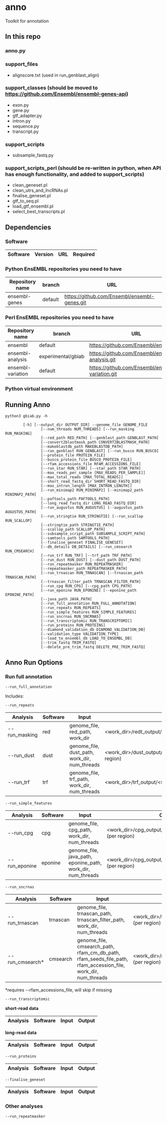 # anno

Toolkit for annotation

## In this repo

### anno.py

### support_files

- alignscore.txt (used in run_genblast_align)

### support_classes (should be moved to https://github.com/Ensembl/ensembl-genes-api)

- exon.py
- gene.py
- gtf_adapter.py
- intron.py
- sequence.py
- transcript.py

### support_scripts

- subsample_fastq.py

### support_scripts_perl (should be re-written in python, when API has enough functionality, and added to support_scripts)

- clean_geneset.pl
- clean_utrs_and_lncRNAs.pl
- finalise_geneset.pl
- gtf_to_seq.pl
- load_gtf_ensembl.pl
- select_best_transcripts.pl

## Dependencies

### Software

| Software | Version | URL| Required |
|----------|---------|----|----------|


### Python EnsEMBL repositories you need to have

| Repository name | branch | URL|
|-----------------|--------|----|
| ensembl-genes | default | https://github.com/Ensembl/ensembl-genes.git |


### Perl EnsEMBL repositories you need to have

| Repository name | branch | URL|
|-----------------|--------|----|
| ensembl | default | https://github.com/Ensembl/ensembl.git |
| ensembl-analysis | experimental/gbiab | https://github.com/Ensembl/ensembl-analysis.git | (need to make sure depencies are on main and update this to main/default for branch)
| ensembl-variation | default | https://github.com/Ensembl/ensembl-variation.git |


### Python virtual environment


## Running Anno

```
python3 gbiab.py -h

		[-h] [--output_dir OUTPUT_DIR] --genome_file GENOME_FILE
                [--num_threads NUM_THREADS] [--run_masking RUN_MASKING]
                [--red_path RED_PATH] [--genblast_path GENBLAST_PATH]
                [--convert2blastmask_path CONVERT2BLASTMASK_PATH]
                [--makeblastdb_path MAKEBLASTDB_PATH]
                [--run_genblast RUN_GENBLAST] [--run_busco RUN_BUSCO]
                [--protein_file PROTEIN_FILE]
                [--busco_protein_file BUSCO_PROTEIN_FILE]
                [--rfam_accessions_file RFAM_ACCESSIONS_FILE]
                [--run_star RUN_STAR] [--star_path STAR_PATH]
                [--max_reads_per_sample [MAX_READS_PER_SAMPLE]]
                [--max_total_reads [MAX_TOTAL_READS]]
                [--short_read_fastq_dir SHORT_READ_FASTQ_DIR]
                [--max_intron_length [MAX_INTRON_LENGTH]]
                [--run_minimap2 RUN_MINIMAP2] [--minimap2_path MINIMAP2_PATH]
                [--paftools_path PAFTOOLS_PATH]
                [--long_read_fastq_dir LONG_READ_FASTQ_DIR]
                [--run_augustus RUN_AUGUSTUS] [--augustus_path AUGUSTUS_PATH]
                [--run_stringtie RUN_STRINGTIE] [--run_scallop RUN_SCALLOP]
                [--stringtie_path STRINGTIE_PATH]
                [--scallop_path SCALLOP_PATH]
                [--subsample_script_path SUBSAMPLE_SCRIPT_PATH]
                [--samtools_path SAMTOOLS_PATH]
                [--finalise_geneset FINALISE_GENESET]
                [--db_details DB_DETAILS] [--run_cmsearch RUN_CMSEARCH]
                [--run_trf RUN_TRF] [--trf_path TRF_PATH]
                [--run_dust RUN_DUST] [--dust_path DUST_PATH]
                [--run_repeatmasker RUN_REPEATMASKER]
                [--repeatmasker_path REPEATMASKER_PATH]
                [--run_trnascan RUN_TRNASCAN] [--trnascan_path TRNASCAN_PATH]
                [--trnascan_filter_path TRNASCAN_FILTER_PATH]
                [--run_cpg RUN_CPG] [--cpg_path CPG_PATH]
                [--run_eponine RUN_EPONINE] [--eponine_path EPONINE_PATH]
                [--java_path JAVA_PATH]
                [--run_full_annotation RUN_FULL_ANNOTATION]
                [--run_repeats RUN_REPEATS]
                [--run_simple_features RUN_SIMPLE_FEATURES]
                [--run_sncrnas RUN_SNCRNAS]
                [--run_transcriptomic RUN_TRANSCRIPTOMIC]
                [--run_proteins RUN_PROTEINS]
                [--diamond_validation_db DIAMOND_VALIDATION_DB]
                [--validation_type VALIDATION_TYPE]
                [--load_to_ensembl_db LOAD_TO_ENSEMBL_DB]
                [--trim_fastq TRIM_FASTQ]
                [--delete_pre_trim_fastq DELETE_PRE_TRIM_FASTQ]

```

## Anno Run Options

### Run full annotation
```
--run_full_annotation
```

Includes:

```
--run_repeats
```
| Analysis | Software | Input | Output |
|----------|----------|-------|--------|
| --run_masking | red |  genome_file, red_path, work_dir | <work_dir>/redt_output/mask_output/<genome_file_name>.msk |
| --run_dust | dust | genome_file, dust_path, work_dir, num_threads | <work_dir>/dust_output/<seq_region_name>.dust.gtf (per region) |
| --run_trf | trf | genome_file, trf_path, work_dir, num_threads | <work_dir>/trf_output/<seq_region_name>.trf.gtf (per region) |

```
--run_simple_features
```
| Analysis | Software | Input | Output |
|----------|----------|-------|--------|
| --run_cpg | cpg | genome_file, cpg_path, work_dir, num_threads | <work_dir>/cpg_output/<seq_region_name>.cpg.gtf (per region) |
| --run_eponine | eponine | genome_file, java_path, eponine_path, work_dir, num_threads | <work_dir>/cpg_output/<seq_region_name>.epo.gtf (per region) |

```
--run_sncrnas
```
| Analysis | Software | Input | Output |
|----------|----------|-------|--------|
| --run_trnascan | trnascan | genome_file, trnascan_path, trnascan_filter_path, work_dir, num_threads | <work_dir>/trnascan_output/<seq_region_name>.trna.gtf (per region) |
| --run_cmsearch* | cmsearch | genome_file, cmsearch_path, rfam_cm_db_path, rfam_seeds_file_path, rfam_accession_file, work_dir, num_threads | <work_dir>/rfam_output/<seq_region_name>.rfam.gtf (per region) |

*requires --rfam_accessions_file, will skip if missing

```
--run_transcriptomic
```
**short-read data**

| Analysis | Software | Input | Output |
|----------|----------|-------|--------|

**long-read data**

| Analysis | Software | Input | Output |
|----------|----------|-------|--------|

```
--run_proteins
```
| Analysis | Software | Input | Output |
|----------|----------|-------|--------|

```
--finalise_geneset
```
| Analysis | Software | Input | Output |
|----------|----------|-------|--------|

### Other analyses

```
--run_repeatmasker
```

